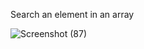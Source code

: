  Search an element in an array
 
 ![Screenshot (87)](https://user-images.githubusercontent.com/80004492/133677702-f48ba075-e0ce-49dd-9fca-259e2fd27a93.png)
